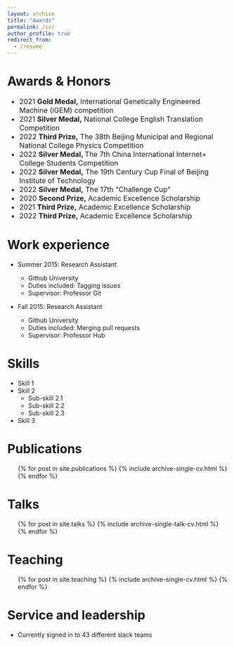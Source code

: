 ```yaml
---
layout: archive
title: "Awards"
permalink: /cv/
author_profile: true
redirect_from:
  - /resume
---
```

# Awards & Honors
<font size=3>
<ul>
<li>2021 <b>Gold Medal,</b>   International Genetically Engineered Machine (iGEM) competition</li>       

<li>2021 <b>Silver Medal,</b> National College English Translation Competition </li>                      

<li>2022 <b>Third Prize,</b>  The 38th Beijing Municipal and Regional National College Physics Competition </li>

<li>2022 <b>Silver Medal, </b>The 7th China International Internet+ College Students Competition</li>

<li>2022 <b>Silver Medal,</b> The 19th Century Cup Final of Beijing Institute of Technology </li>           

<li>2022 <b>Silver Medal,</b> The 17th "Challenge Cup"</li>                                                   

<li>2020 <b>Second Prize,</b> Academic Excellence Scholarship </li>                                            

<li>2021 <b>Third Prize,</b>  Academic Excellence Scholarship </li>                                       

<li>2022 <b>Third Prize,</b>  Academic Excellence Scholarship </li>  
</ul>
</font>

Work experience
======
* Summer 2015: Research Assistant
  * Github University
  * Duties included: Tagging issues
  * Supervisor: Professor Git

* Fall 2015: Research Assistant
  * Github University
  * Duties included: Merging pull requests
  * Supervisor: Professor Hub
  
Skills
======
* Skill 1
* Skill 2
  * Sub-skill 2.1
  * Sub-skill 2.2
  * Sub-skill 2.3
* Skill 3

Publications
======
  <ul>{% for post in site.publications %}
    {% include archive-single-cv.html %}
  {% endfor %}</ul>
  
Talks
======
  <ul>{% for post in site.talks %}
    {% include archive-single-talk-cv.html %}
  {% endfor %}</ul>
  
Teaching
======
  <ul>{% for post in site.teaching %}
    {% include archive-single-cv.html %}
  {% endfor %}</ul>
  
Service and leadership
======
* Currently signed in to 43 different slack teams
